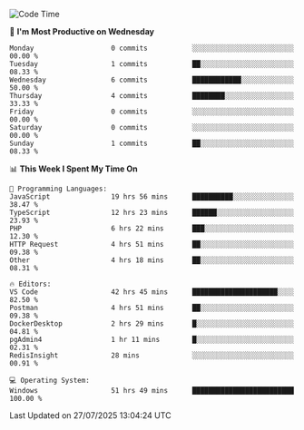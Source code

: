<!--START_SECTION:waka-->
![Code Time](http://img.shields.io/badge/Code%20Time-5%2C403%20hrs%2017%20mins-blue)

📅 **I'm Most Productive on Wednesday** 

```text
Monday                   0 commits           ░░░░░░░░░░░░░░░░░░░░░░░░░   00.00 % 
Tuesday                  1 commits           ██░░░░░░░░░░░░░░░░░░░░░░░   08.33 % 
Wednesday                6 commits           ████████████░░░░░░░░░░░░░   50.00 % 
Thursday                 4 commits           ████████░░░░░░░░░░░░░░░░░   33.33 % 
Friday                   0 commits           ░░░░░░░░░░░░░░░░░░░░░░░░░   00.00 % 
Saturday                 0 commits           ░░░░░░░░░░░░░░░░░░░░░░░░░   00.00 % 
Sunday                   1 commits           ██░░░░░░░░░░░░░░░░░░░░░░░   08.33 % 
```


📊 **This Week I Spent My Time On** 

```text
💬 Programming Languages: 
JavaScript               19 hrs 56 mins      ██████████░░░░░░░░░░░░░░░   38.47 % 
TypeScript               12 hrs 23 mins      ██████░░░░░░░░░░░░░░░░░░░   23.93 % 
PHP                      6 hrs 22 mins       ███░░░░░░░░░░░░░░░░░░░░░░   12.30 % 
HTTP Request             4 hrs 51 mins       ██░░░░░░░░░░░░░░░░░░░░░░░   09.38 % 
Other                    4 hrs 18 mins       ██░░░░░░░░░░░░░░░░░░░░░░░   08.31 % 

🔥 Editors: 
VS Code                  42 hrs 45 mins      █████████████████████░░░░   82.50 % 
Postman                  4 hrs 51 mins       ██░░░░░░░░░░░░░░░░░░░░░░░   09.38 % 
DockerDesktop            2 hrs 29 mins       █░░░░░░░░░░░░░░░░░░░░░░░░   04.81 % 
pgAdmin4                 1 hr 11 mins        █░░░░░░░░░░░░░░░░░░░░░░░░   02.31 % 
RedisInsight             28 mins             ░░░░░░░░░░░░░░░░░░░░░░░░░   00.91 % 

💻 Operating System: 
Windows                  51 hrs 49 mins      █████████████████████████   100.00 % 
```


 Last Updated on 27/07/2025 13:04:24 UTC
<!--END_SECTION:waka-->
